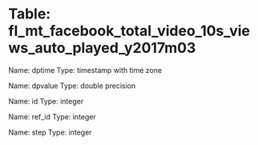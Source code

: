 Table: fl_mt_facebook_total_video_10s_views_auto_played_y2017m03
================================================================

Name: dptime
Type: timestamp with time zone

Name: dpvalue
Type: double precision

Name: id
Type: integer

Name: ref_id
Type: integer

Name: step
Type: integer

